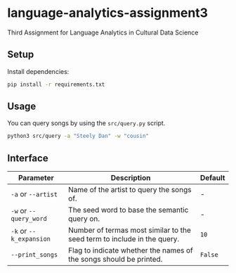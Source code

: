 # language-analytics-assignment3
Third Assignment for Language Analytics in Cultural Data Science

## Setup

Install dependencies:

```bash
pip install -r requirements.txt
```

## Usage

You can query songs by using the `src/query.py` script.

```bash
python3 src/query -a "Steely Dan" -w "cousin"
```

## Interface

| Parameter | Description | Default |
| - | - | - |
| `-a` or `--artist` | Name of the artist to query the songs of. | - |
| `-w` or `--query_word` | The seed word to base the semantic query on. | - |
| `-k` or `--k_expansion` | Number of termas most similar to the seed term to include in the query. | `10` |
| `--print_songs` | Flag to indicate whether the names of the songs should be printed. | `False` |
